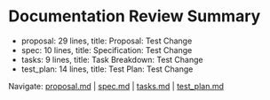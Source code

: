 # Documentation Review Summary

- proposal: 29 lines, title: Proposal: Test Change
- spec: 10 lines, title: Specification: Test Change
- tasks: 9 lines, title: Task Breakdown: Test Change
- test_plan: 14 lines, title: Test Plan: Test Change

Navigate: [proposal.md](./proposal.md) | [spec.md](./spec.md) | [tasks.md](./tasks.md) | [test_plan.md](./test_plan.md)
